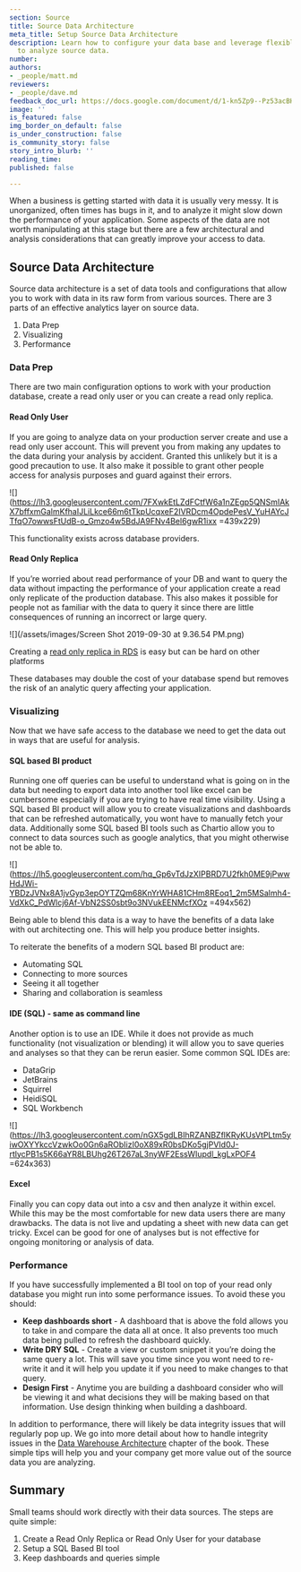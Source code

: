```yaml
---
section: Source
title: Source Data Architecture
meta_title: Setup Source Data Architecture
description: Learn how to configure your data base and leverage flexible BI tools
  to analyze source data.
number: 
authors:
- _people/matt.md
reviewers:
- _people/dave.md
feedback_doc_url: https://docs.google.com/document/d/1-kn5Zp9--Pz53acBH1OC-CWn8Mx4Z3oppR-uN0ONprc/edit?usp=sharing
image: ''
is_featured: false
img_border_on_default: false
is_under_construction: false
is_community_story: false
story_intro_blurb: ''
reading_time: 
published: false

---
```

When a business is getting started with data it is usually very messy. It is unorganized, often times has bugs in it, and to analyze it might slow down the performance of your application. Some aspects of the data are not worth manipulating at this stage but there are a few architectural and analysis considerations that can greatly improve your access to data.

## Source Data Architecture

Source data architecture is a set of data tools and configurations that allow you to work with data in its raw form from various sources. There are 3 parts of an effective analytics layer on source data.

1. Data Prep
2. Visualizing
3. Performance

### Data Prep

There are two main configuration options to work with your production database, create a read only user or you can create a read only replica.

#### Read Only User

If you are going to analyze data on your production server create and use a read only user account. This will prevent you from making any updates to the data during your analysis by accident. Granted this unlikely but it is a good precaution to use. It also make it possible to grant other people access for analysis purposes and guard against their errors.

![](https://lh3.googleusercontent.com/7FXwkEtLZdFCtfW6a1nZEgp5QNSmIAkX7bffxmGalmKfhaIJLiLkce66m6tTkpUcqxeF2IVRDcm4OpdePesV_YuHAYcJTfqO7owwsFtUdB-o_Gmzo4w5BdJA9FNv4Bel6gwR1ixx =439x229)

This functionality exists across database providers.

#### Read Only Replica

If you’re worried about read performance of your DB and want to query the data without impacting the performance of your application create a read only replicate of the production database. This also makes it possible for people not as familiar with the data to query it since there are little consequences of running an incorrect or large query.

![](/assets/images/Screen Shot 2019-09-30 at 9.36.54 PM.png)

Creating a [read only replica in RDS](https://aws.amazon.com/rds/details/read-replicas/) is easy but can be hard on other platforms

These databases may double the cost of your database spend but removes the risk of an analytic query affecting your application.

### Visualizing

Now that we have safe access to the database we need to get the data out in ways that are useful for analysis.

#### SQL based BI product

Running one off queries can be useful to understand what is going on in the data but needing to export data into another tool like excel can be cumbersome especially if you are trying to have real time visibility. Using a SQL based BI product will allow you to create visualizations and dashboards that can be refreshed automatically, you wont have to manually fetch your data. Additionally some SQL based BI tools such as Chartio allow you to connect to data sources such as google analytics, that you might otherwise not be able to.

![](https://lh5.googleusercontent.com/hq_Gp6vTdJzXIPBRD7U2fkh0ME9jPwwHdJWi-YBDzJVNx8A1jvGyp3epOYTZQm68KnYrWHA81CHm8REoq1_2m5MSalmh4-VdXkC_PdWlcj6Af-VbN2SS0sbt9o3NVukEENMcfXOz =494x562)

Being able to blend this data is a way to have the benefits of a data lake with out architecting one. This will help you produce better insights.

To reiterate the benefits of a modern SQL based BI product are:

* Automating SQL
* Connecting to more sources
* Seeing it all together
* Sharing and collaboration is seamless

#### IDE (SQL) - same as command line

Another option is to use an IDE. While it does not provide as much functionality (not visualization or blending) it will allow you to save queries and analyses so that they can be rerun easier. Some common SQL IDEs are:

* DataGrip
* JetBrains
* Squirrel
* HeidiSQL
* SQL Workbench

![](https://lh3.googleusercontent.com/nGX5gdLBIhRZANBZflKRyKUsVtPLtm5yiwOXYYkccVzwkOo0Gn6aRObIizI0oX89xR0bsDKo5gjPVId0J-rtlycPB1s5K66aYR8LBUhg26T267aL3nyWF2EssWIupdl_kgLxPOF4 =624x363)

#### Excel

Finally you can copy data out into a csv and then analyze it within excel. While this may be the most comfortable for new data users there are many drawbacks. The data is not live and updating a sheet with new data can get tricky. Excel can be good for one of analyses but is not effective for ongoing monitoring or analysis of data.

### Performance

If you have successfully implemented a BI tool on top of your read only database you might run into some performance issues. To avoid these you should:

* **Keep dashboards short** - A dashboard that is above the fold allows you to take in and compare the data all at once. It also prevents too much data being pulled to refresh the dashboard quickly.
* **Write DRY SQL** - Create a view or custom snippet it you’re doing the same query a lot. This will save you time since you wont need to re-write it and it will help you update it if you need to make changes to that query.
* **Design First** - Anytime you are building a dashboard consider who will be viewing it and what decisions they will be making based on that information. Use design thinking when building a dashboard.

In addition to performance, there will likely be data integrity issues that will regularly pop up. We go into more detail about how to handle integrity issues in the [Data Warehouse Architecture](https://dataschool.com/data-governance/single-source-of-truth/) chapter of the book. These simple tips will help you and your company get more value out of the source data you are analyzing.

## Summary

Small teams should work directly with their data sources. The steps are quite simple:

1. Create a Read Only Replica or Read Only User for your database
2. Setup a SQL Based BI tool
3. Keep dashboards and queries simple